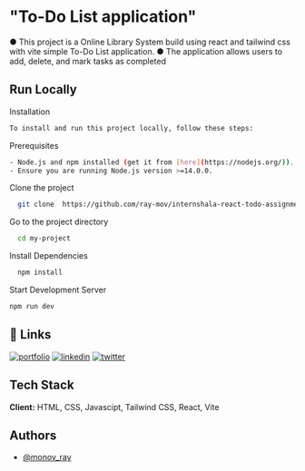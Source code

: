 # "To-Do List application"

● This project is a Online Library System build using react and tailwind css with vite
simple To-Do List application.
● The application allows users to add, delete, and mark tasks as completed

## Run Locally

Installation

```bash
To install and run this project locally, follow these steps:
```

Prerequisites

```bash
- Node.js and npm installed (get it from [here](https://nodejs.org/)).
- Ensure you are running Node.js version >=14.0.0.
```

Clone the project

```bash
  git clone  https://github.com/ray-mov/internshala-react-todo-assignment.git
```

Go to the project directory

```bash
  cd my-project
```

Install Dependencies

```bash
  npm install
```

Start Development Server

```bash
npm run dev
```

## 🔗 Links

[![portfolio](https://img.shields.io/badge/my_portfolio-000?style=for-the-badge&logo=ko-fi&logoColor=white)](https://katherineoelsner.com/)
[![linkedin](https://img.shields.io/badge/linkedin-0A66C2?style=for-the-badge&logo=linkedin&logoColor=white)](https://www.linkedin.com/)
[![twitter](https://img.shields.io/badge/twitter-1DA1F2?style=for-the-badge&logo=twitter&logoColor=white)](https://twitter.com/)

## Tech Stack

**Client:** HTML, CSS, Javascipt, Tailwind CSS,
React, Vite

## Authors

- [@monov_ray](https://www.github.com/monov_ray)
